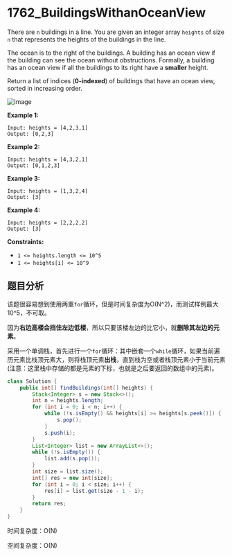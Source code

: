 # 1762_BuildingsWithanOceanView

There are `n` buildings in a line. You are given an integer array `heights` of size `n` that represents the heights of the buildings in the line.

The ocean is to the right of the buildings. A building has an ocean view if the building can see the ocean without obstructions. Formally, a building has an ocean view if all the buildings to its right have a **smaller** height.

Return a list of indices (**0-indexed**) of buildings that have an ocean view, sorted in increasing order.

![image](https://github.com/Einsgates/FacebookInterviews/blob/master/img/1762.png)

**Example 1:**

```
Input: heights = [4,2,3,1]
Output: [0,2,3]
```

**Example 2:**

```
Input: heights = [4,3,2,1]
Output: [0,1,2,3]
```

**Example 3:**

```
Input: heights = [1,3,2,4]
Output: [3]
```

**Example 4:**

```
Input: heights = [2,2,2,2]
Output: [3]
```

**Constraints:**

- `1 <= heights.length <= 10^5`
- `1 <= heights[i] <= 10^9`

## 题目分析

该题很容易想到使用两重`for`循环，但是时间复杂度为O(N^2)，而测试样例最大10^5，不可取。

因为**右边高楼会挡住左边低楼**，所以只要该楼左边的比它小，就**删除其左边的元素**。

采用一个单调栈，首先进行一个`for`循环：其中嵌套一个`while`循环，如果当前遍历元素比栈顶元素大，则将栈顶元素**出栈**，直到栈为空或者栈顶元素小于当前元素 (注意：这里栈中存储的都是元素的下标，也就是之后要返回的数组中的元素)。

```java
class Solution {
    public int[] findBuildings(int[] heights) {
        Stack<Integer> s = new Stack<>();
        int n = heights.length;
        for (int i = 0; i < n; i++) {
            while (!s.isEmpty() && heights[i] >= heights[s.peek()]) {
                s.pop();
            }
            s.push(i);
        }
        List<Integer> list = new ArrayList<>();
        while (!s.isEmpty()) {
            list.add(s.pop());
        }
        int size = list.size();
        int[] res = new int[size];
        for (int i = 0; i < size; i++) {
            res[i] = list.get(size - 1 - i);
        }
        return res;
    }
}
```

时间复杂度：O(N)

空间复杂度：O(N)